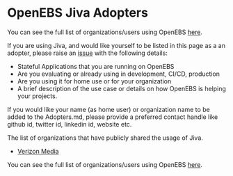 # OpenEBS Jiva Adopters

You can see the full list of organizations/users using OpenEBS [here](https://github.com/openebs/openebs/blob/master/ADOPTERS.md).

If you are using Jiva, and would like yourself to be listed in this page as a an adopter, please raise an [issue](https://github.com/openebs/jiva-operator/issues/new?assignees=&labels=&template=become-an-adopter.md&title=%5BADOPTER%5D) with the following details:

- Stateful Applications that you are running on OpenEBS
- Are you evaluating or already using in development, CI/CD, production
- Are you using it for home use or for your organization
- A brief description of the use case or details on how OpenEBS is helping your projects.


If you would like your name (as home user) or organization name to be added to the Adopters.md, please provide a preferred contact handle like github id, twitter id, linkedin id, website etc.



The list of organizations that have publicly shared the usage of Jiva.
- [Verizon Media](https://github.com/openebs/openebs/blob/master/adopters/verizon/README.md)

You can see the full list of organizations/users using OpenEBS [here](https://github.com/openebs/openebs/blob/master/ADOPTERS.md).
